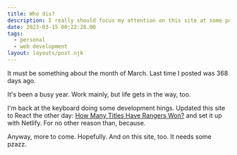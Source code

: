 ```yaml
---
title: Who dis?
description: I really should focus my attention on this site at some point
date: 2023-03-15 00:22:28.00
tags:
  - personal
  - web development
layout: layouts/post.njk
---
```


It must be something about the month of March. Last time I posted was 368 days ago.

It's been a busy year. Work mainly, but life gets in the way, too.

I'm back at the keyboard doing some development hings. Updated this site to React the other day: [How Many Titles Have Rangers Won?](https://howmanytitieshaverangerswon.co.uk) and set it up with Netlify. For no other reason than, because.

Anyway, more to come. Hopefully. And on this site, too. It needs some pzazz.